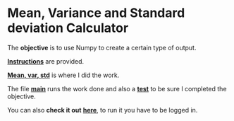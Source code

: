 # Mean, Variance and Standard deviation Calculator

The **objective** is to use Numpy to create a certain type of output.

[**Instructions**](https://github.com/LautaroOchotorena/Data-Analysis-with-Python-Freecodecamp/blob/main/Mean%2C%20Variance%20and%20Standard%20deviation%20Calculator/Instructions.md) are provided.

[**Mean, var, std**](https://github.com/LautaroOchotorena/Data-Analysis-with-Python-Freecodecamp/blob/main/Mean%2C%20Variance%20and%20Standard%20deviation%20Calculator/mean_var_std.py) is where I did the work.

The file [**main**](https://github.com/LautaroOchotorena/Data-Analysis-with-Python-Freecodecamp/blob/main/Mean%2C%20Variance%20and%20Standard%20deviation%20Calculator/main.py) runs the work done and also a [**test**](https://github.com/LautaroOchotorena/Data-Analysis-with-Python-Freecodecamp/blob/main/Mean%2C%20Variance%20and%20Standard%20deviation%20Calculator/test_module.py) to be sure I completed the objective.

You can also **check it out** [**here**](https://freecodecam-boilerplate-b6i608dnjcr.ws-us117.gitpod.io/), to run it you have to be logged in.
